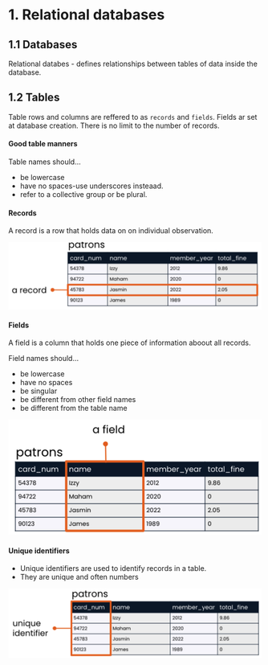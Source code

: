 # 1. Relational databases

## 1.1 Databases

Relational databes - defines relationships between tables of data inside the database.

## 1.2 Tables

Table rows and columns are reffered to as `records` and `fields`.
Fields ar set at database creation. There is no limit to the number of records.

<h4>Good table manners</h4>

Table names should...

- be lowercase
- have no spaces-use underscores insteaad.
- refer to a collective group or be plural.

<h4>Records</h4>

A record is a row that holds data on on individual observation.

<img src="./record.png" width="650px">

<h4>Fields</h4>

A field is a column that holds one piece of information aboout all records.

Field names should...

- be lowercase
- have no spaces
- be singular
- be different from other field names
- be different from the table name

<img src="./fields.png" width="650px">

<h4>Unique identifiers</h4>

- Unique identifiers are used to identify records in a table.
- They are unique and often numbers

<img src="./unique identifiers.png" width="650px">
